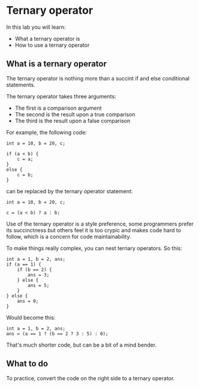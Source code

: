 # Ternary operator

In this lab you will learn:

- What a ternary operator is
- How to use a ternary operator

## What is a ternary operator

The ternary operator is nothing more than a succint if and else conditional statements.

The ternary operator takes three arguments:

- The first is a comparison argument
- The second is the result upon a true comparison
- The third is the result upon a false comparison

For example, the following code:

```
int a = 10, b = 20, c;

if (a < b) {
    c = a;
}
else {
    c = b;
}
```
can be replaced by the ternary operator statement:

```
int a = 10, b = 20, c;

c = (a < b) ? a : b;

```
Use of the ternary operator is a style preference, some programmers prefer its succinctness but others feel it is too crypic and makes code hard to follow, which is a concern for code maintainability.  

To make things really complex, you can nest ternary operators.  So this:
```
int a = 1, b = 2, ans;
if (a == 1) {
    if (b == 2) {
        ans = 3;
    } else {
        ans = 5;
    }
} else {
    ans = 0;
}
```

Would become this:
```
int a = 1, b = 2, ans;
ans = (a == 1 ? (b == 2 ? 3 : 5) : 0);
```

That's much shorter code, but can be a bit of a mind bender.

## What to do

To practice, convert the code on the right side to a ternary operator.
